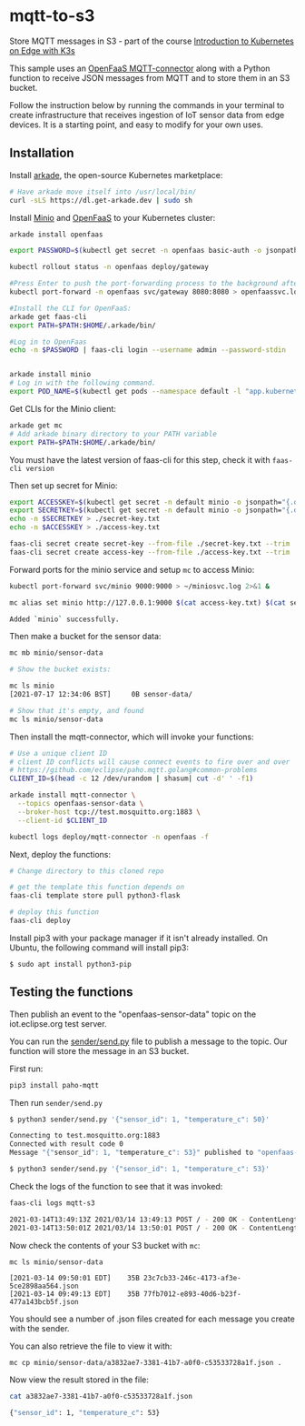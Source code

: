 # mqtt-to-s3

Store MQTT messages in S3 - part of the course [Introduction to Kubernetes on Edge with K3s](https://www.edx.org/course/introduction-to-kubernetes-on-edge-with-k3s)

This sample uses an [OpenFaaS MQTT-connector](https://github.com/openfaas/mqtt-connector) along with a Python function to receive JSON messages from MQTT and to store them in an S3 bucket.

Follow the instruction below by running the commands in your terminal to create infrastructure that receives ingestion of IoT sensor data from edge devices. It is a starting point, and easy to modify for your own uses.

## Installation

Install [arkade](https://get-arkade.dev), the open-source Kubernetes marketplace:

```bash
# Have arkade move itself into /usr/local/bin/
curl -sLS https://dl.get-arkade.dev | sudo sh
```

Install [Minio](https://min.io/) and [OpenFaaS](https://www.openfaas.com/) to your Kubernetes cluster:

```bash
arkade install openfaas

export PASSWORD=$(kubectl get secret -n openfaas basic-auth -o jsonpath="{.data.basic-auth-password}" | base64 --decode; echo) && export PATH=$PATH:$HOME/.arkade/bin/

kubectl rollout status -n openfaas deploy/gateway 

#Press Enter to push the port-forwarding process to the background after running the following command.
kubectl port-forward -n openfaas svc/gateway 8080:8080 > openfaassvc.log 2>&1 & 

#Install the CLI for OpenFaaS:
arkade get faas-cli
export PATH=$PATH:$HOME/.arkade/bin/

#Log in to OpenFaas
echo -n $PASSWORD | faas-cli login --username admin --password-stdin


arkade install minio
# Log in with the following command.
export POD_NAME=$(kubectl get pods --namespace default -l "app.kubernetes.io/name=minio" -o jsonpath="{.items[0].metadata.name}")

```

Get CLIs for the Minio client:

```bash
arkade get mc
# Add arkade binary directory to your PATH variable
export PATH=$PATH:$HOME/.arkade/bin/
```

You must have the latest version of faas-cli for this step, check it with `faas-cli version`

Then set up secret for Minio:

```bash
export ACCESSKEY=$(kubectl get secret -n default minio -o jsonpath="{.data.root-user}" | base64 --decode; echo)
export SECRETKEY=$(kubectl get secret -n default minio -o jsonpath="{.data.root-password}" | base64 --decode; echo)
echo -n $SECRETKEY > ./secret-key.txt
echo -n $ACCESSKEY > ./access-key.txt

faas-cli secret create secret-key --from-file ./secret-key.txt --trim
faas-cli secret create access-key --from-file ./access-key.txt --trim
```

Forward ports for the minio service and setup `mc` to access Minio:

```bash
kubectl port-forward svc/minio 9000:9000 > ~/miniosvc.log 2>&1 &

mc alias set minio http://127.0.0.1:9000 $(cat access-key.txt) $(cat secret-key.txt)

Added `minio` successfully.
```

Then make a bucket for the sensor data:

```bash
mc mb minio/sensor-data

# Show the bucket exists:

mc ls minio
[2021-07-17 12:34:06 BST]     0B sensor-data/

# Show that it's empty, and found
mc ls minio/sensor-data
```

Then install the mqtt-connector, which will invoke your functions:

```bash
# Use a unique client ID
# client ID conflicts will cause connect events to fire over and over
# https://github.com/eclipse/paho.mqtt.golang#common-problems
CLIENT_ID=$(head -c 12 /dev/urandom | shasum| cut -d' ' -f1)

arkade install mqtt-connector \
  --topics openfaas-sensor-data \
  --broker-host tcp://test.mosquitto.org:1883 \
  --client-id $CLIENT_ID

kubectl logs deploy/mqtt-connector -n openfaas -f
```

Next, deploy the functions:

```bash
# Change directory to this cloned repo

# get the template this function depends on
faas-cli template store pull python3-flask

# deploy this function
faas-cli deploy
```
Install pip3 with your package manager if it isn't already installed. On Ubuntu, the following command will install pip3:
```
$ sudo apt install python3-pip
```
## Testing the functions

Then publish an event to the "openfaas-sensor-data" topic on the iot.eclipse.org test server.

You can run the [sender/send.py](sender/send.py) file to publish a message to the topic. Our function will store the message in an S3 bucket.

First run:

```bash
pip3 install paho-mqtt
```


Then run `sender/send.py`

```bash
$ python3 sender/send.py '{"sensor_id": 1, "temperature_c": 50}'

Connecting to test.mosquitto.org:1883
Connected with result code 0
Message "{"sensor_id": 1, "temperature_c": 53}" published to "openfaas-sensor-data"

$ python3 sender/send.py '{"sensor_id": 1, "temperature_c": 53}'
```

Check the logs of the function to see that it was invoked:

```bash
faas-cli logs mqtt-s3

2021-03-14T13:49:13Z 2021/03/14 13:49:13 POST / - 200 OK - ContentLength: 2
2021-03-14T13:50:01Z 2021/03/14 13:50:01 POST / - 200 OK - ContentLength: 2
```

Now check the contents of your S3 bucket with `mc`:

```
mc ls minio/sensor-data

[2021-03-14 09:50:01 EDT]    35B 23c7cb33-246c-4173-af3e-5ce2898aa564.json
[2021-03-14 09:49:13 EDT]    35B 77fb7012-e893-40d6-b23f-477a143bcb5f.json
```

You should see a number of .json files created for each message you create with the sender.

You can also retrieve the file to view it with:

```bash
mc cp minio/sensor-data/a3832ae7-3381-41b7-a0f0-c53533728a1f.json .
```

Now view the result stored in the file:

```bash
cat a3832ae7-3381-41b7-a0f0-c53533728a1f.json

{"sensor_id": 1, "temperature_c": 53}
```


